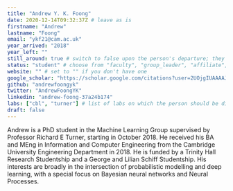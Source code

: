 ```yaml
---
title: "Andrew Y. K. Foong"
date: 2020-12-14T09:32:37Z # leave as is
firstname: "Andrew"
lastname: "Foong"
email: "ykf21@cam.ac.uk"
year_arrived: "2018"
year_left: ""
still_around: true # switch to false upon the person's departure; they will then appear as Alumnus
status: "student" # choose from "faculty", "group_leader", "affiliate", "postdoc", "student", "visitor", "support", "admin"
website: "" # set to "" if you don't have one
google_scholar: "https://scholar.google.com/citations?user=2UOjgIUAAAAJ&hl=en"
github: "andrewfoongyk"
twitter: "AndrewFoongYK"
linkedin: "andrew-foong-37a24b174"
labs: ["cbl", "turner"] # list of labs on which the person should be displayed (use "cbl" to display on the main CBL website, and the PI's lastname (lowercase) for individual lab's websites, e.g. "hennequin")
draft: false
---
```


<!-- Use the space below for the biography, in Markdown format. This is what will be displayed on the person's page, where you land upon clicking on the person's picture in the "People" list -->

Andrew is a PhD student in the Machine Learning Group supervised by Professor Richard E Turner, starting in October 2018. He received his BA and MEng in Information and Computer Engineering from the Cambridge University Engineering Department in 2018. He is funded by a Trinity Hall Research Studentship and a George and Lilian Schiff Studentship. His interests are broadly in the intersection of probabilistic modelling and deep learning, with a special focus on Bayesian neural networks and Neural Processes.


